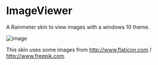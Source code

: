 # ImageViewer
A Rainmeter skin to view images with a windows 10 theme.

![image](https://github.com/kahpaibe/ImageViewer/assets/85435720/0b6e2310-1616-4e66-90d5-8090000f9d93)

This skin uses some images from http://www.flaticon.com / http://www.freepik.com.
